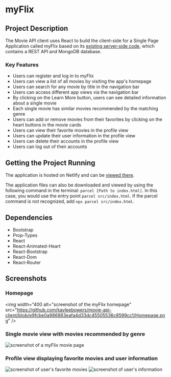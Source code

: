 # myFlix

## Project Description
The Movie API client uses React to build the client-side for a Single Page Application called myFlix based on its [existing server-side code](https://github.com/kayleebowers/movie-api), which contains a REST API and MongoDB database.

### Key Features
* Users can register and log in to myFlix
* Users can view a list of all movies by visiting the app's homepage
* Users can search for any movie by title in the navigation bar
* Users can access different app views via the navigation bar
* By clicking on the Learn More button, users can see detailed information about a single movie
* Each single movie has similar movies recommended by the matching genre
* Users can add or remove movies from their favorites by clicking on the heart buttons in the movie cards
* Users can view their favorite movies in the profile view
* Users can update their user information in the profile view
* Users can delete their accounts in the profile view
* Users can log out of their accounts

## Getting the Project Running
The application is hosted on Netlify and can be [viewed there](https://myflix22.netlify.app/). 

The application files can also be downloaded and viewed by using the following command in the terminal: `parcel [Path to index.html]`. In this case, you would use the entry point `parcel src/index.html`. If the parcel command is not recognized, add  `npx parcel src/index.html`.

## Dependencies
* Bootstrap
* Prop-Types
* React
* React-Animated-Heart
* React-Bootstrap
* React-Dom
* React-Router

## Screenshots
### Homepage
<img width="400 alt="screenshot of the myFlix homepage" src="https://github.com/kayleebowers/movie-api-client/blob/e9fcbe0a986883eafa4d33dc45505536c8599cc1/Homepage.png" />

### Single movie view with movies recommended by genre
![screenshot of a myFlix movie page]([https://drive.google.com/file/d/1yrh3_-5-epuJTJD0QSut-8KbovgVSAGU/view](https://github.com/kayleebowers/movie-api-client/blob/e9fcbe0a986883eafa4d33dc45505536c8599cc1/Homepage.png))
### Profile view displaying favorite movies and user information
![screenshot of user's favorite movies](https://drive.google.com/file/d/1qjHn75Vh0D_MFMB0ien1V8ni7VfWR9r2/view?usp=drive_link](https://drive.google.com/file/d/1TKlNPYeKwS4gLSokzqVTR5zQzg-nmYcP/view?usp=drive_link))
![screenshot of user's information](https://drive.google.com/file/d/1qjHn75Vh0D_MFMB0ien1V8ni7VfWR9r2/view?usp=drive_link](https://drive.google.com/file/d/15gZTEU1zPWSqIj0JWovie3HXT1IWxwV4/view?usp=drive_link)https://drive.google.com/file/d/15gZTEU1zPWSqIj0JWovie3HXT1IWxwV4/view?usp=drive_link)
